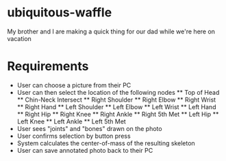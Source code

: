 # ubiquitous-waffle
My brother and I are making a quick thing for our dad while we're here on vacation 

# Requirements

* User can choose a picture from their PC
* User can then select the location of the following nodes
** Top of Head
** Chin-Neck Intersect
** Right Shoulder
** Right Elbow
** Right Wrist
** Right Hand
** Left Shoulder
** Left Elbow
** Left Wrist
** Left Hand
** Right Hip
** Right Knee
** Right Ankle
** Right 5th Met
** Left Hip
** Left Knee
** Left Ankle
** Left 5th Met
* User sees "joints" and "bones" drawn on the photo
* User confirms selection by button press
* System calculates the center-of-mass of the resulting skeleton
* User can save annotated photo back to their PC